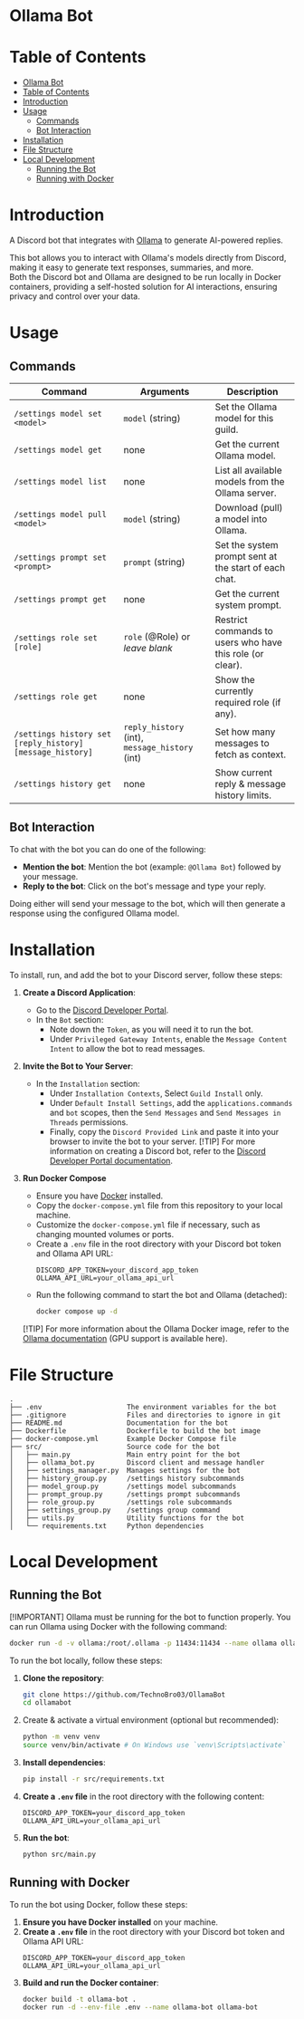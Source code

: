 # Ollama Bot

# Table of Contents
- [Ollama Bot](#ollama-bot)
- [Table of Contents](#table-of-contents)
- [Introduction](#introduction)
- [Usage](#usage)
    - [Commands](#commands)
    - [Bot Interaction](#bot-interaction)
- [Installation](#installation)
- [File Structure](#file-structure)
- [Local Development](#local-development)
    - [Running the Bot](#running-the-bot)
    - [Running with Docker](#running-with-docker)

# Introduction

A Discord bot that integrates with [Ollama](https://hub.docker.com/r/ollama/ollama) to generate AI-powered replies.

This bot allows you to interact with Ollama's models directly from Discord, making it easy to generate text responses, summaries, and more.\
Both the Discord bot and Ollama are designed to be run locally in Docker containers, providing a self-hosted solution for AI interactions, ensuring privacy and control over your data.

# Usage

## Commands
| **Command**                                               | **Arguments**                                  | **Description**                                           |
| --------------------------------------------------------- | ---------------------------------------------- | --------------------------------------------------------- |
| `/settings model set <model>`                             | `model` (string)                               | Set the Ollama model for this guild.                      |
| `/settings model get`                                     | none                                           | Get the current Ollama model.                             |
| `/settings model list`                                    | none                                           | List all available models from the Ollama server.         |
| `/settings model pull <model>`                            | `model` (string)                               | Download (pull) a model into Ollama.                      |
| `/settings prompt set <prompt>`                           | `prompt` (string)                              | Set the system prompt sent at the start of each chat.     |
| `/settings prompt get`                                    | none                                           | Get the current system prompt.                            |
| `/settings role set [role]`                               | `role` (@Role) or *leave blank*                | Restrict commands to users who have this role (or clear). |
| `/settings role get`                                      | none                                           | Show the currently required role (if any).                |
| `/settings history set [reply_history] [message_history]` | `reply_history` (int), `message_history` (int) | Set how many messages to fetch as context.                |
| `/settings history get`                                   | none                                           | Show current reply & message history limits.              |

## Bot Interaction
To chat with the bot you can do one of the following:
- **Mention the bot**: Mention the bot (example: `@Ollama Bot`) followed by your message.
- **Reply to the bot**: Click on the bot's message and type your reply.

Doing either will send your message to the bot, which will then generate a response using the configured Ollama model.

# Installation
To install, run, and add the bot to your Discord server, follow these steps:
1. **Create a Discord Application**:
   - Go to the [Discord Developer Portal](https://discord.com/developers/applications).
   - In the `Bot` section:
     - Note down the `Token`, as you will need it to run the bot.
     - Under `Privileged Gateway Intents`, enable the `Message Content Intent` to allow the bot to read messages.
2. **Invite the Bot to Your Server**:
   - In the `Installation` section:
     - Under `Installation Contexts`, Select `Guild Install` only.
     - Under `Default Install Settings`, add the `applications.commands` and `bot` scopes, then the `Send Messages` and `Send Messages in Threads` permissions.
     - Finally, copy the `Discord Provided Link` and paste it into your browser to invite the bot to your server.
    [!TIP]
    For more information on creating a Discord bot, refer to the [Discord Developer Portal documentation](https://discord.com/developers/docs/intro).

3. **Run Docker Compose**
    - Ensure you have [Docker](https://www.docker.com/get-started) installed.
    - Copy the `docker-compose.yml` file from this repository to your local machine.
    - Customize the `docker-compose.yml` file if necessary, such as changing mounted volumes or ports.
    - Create a `.env` file in the root directory with your Discord bot token and Ollama API URL:
      ```env
      DISCORD_APP_TOKEN=your_discord_app_token
      OLLAMA_API_URL=your_ollama_api_url
      ```
    - Run the following command to start the bot and Ollama (detached):
      ```bash
      docker compose up -d
      ```
    [!TIP]
    For more information about the Ollama Docker image, refer to the [Ollama documentation](https://hub.docker.com/r/ollama/ollama) (GPU support is available here).

# File Structure
```
.
├── .env                     The environment variables for the bot
├── .gitignore               Files and directories to ignore in git
├── README.md                Documentation for the bot
├── Dockerfile               Dockerfile to build the bot image
├── docker-compose.yml       Example Docker Compose file
├── src/                     Source code for the bot
│   ├── main.py              Main entry point for the bot
│   ├── ollama_bot.py        Discord client and message handler
│   ├── settings_manager.py  Manages settings for the bot
│   ├── history_group.py     /settings history subcommands
│   ├── model_group.py       /settings model subcommands
│   ├── prompt_group.py      /settings prompt subcommands
│   ├── role_group.py        /settings role subcommands
│   ├── settings_group.py    /settings group command
│   ├── utils.py             Utility functions for the bot
│   └── requirements.txt     Python dependencies
```

# Local Development

## Running the Bot
[!IMPORTANT]
Ollama must be running for the bot to function properly. You can run Ollama using Docker with the following command:
```bash
docker run -d -v ollama:/root/.ollama -p 11434:11434 --name ollama ollama/ollama
```

To run the bot locally, follow these steps:
1. **Clone the repository**:
    ```bash
    git clone https://github.com/TechnoBro03/OllamaBot
    cd ollamabot
    ```
2. Create & activate a virtual environment (optional but recommended):
    ```bash
    python -m venv venv
    source venv/bin/activate # On Windows use `venv\Scripts\activate`
    ```
3. **Install dependencies**:
    ```bash
    pip install -r src/requirements.txt
    ```
4. **Create a `.env` file** in the root directory with the following content:
    ```env
    DISCORD_APP_TOKEN=your_discord_app_token
    OLLAMA_API_URL=your_ollama_api_url
    ```
5. **Run the bot**:
    ```bash
    python src/main.py
    ```

## Running with Docker
To run the bot using Docker, follow these steps:
1. **Ensure you have Docker installed** on your machine.
2. **Create a `.env` file** in the root directory with your Discord bot token and Ollama API URL:
    ```env
    DISCORD_APP_TOKEN=your_discord_app_token
    OLLAMA_API_URL=your_ollama_api_url
    ```
3. **Build and run the Docker container**:
    ```bash
    docker build -t ollama-bot .
    docker run -d --env-file .env --name ollama-bot ollama-bot
    ```